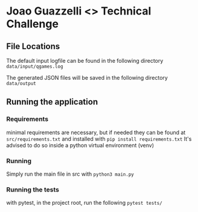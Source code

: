 # Joao Guazzelli <> Technical Challenge 

## File Locations
 The default input logfile can be found in the following directory ```data/input/qgames.log```
 
 The generated JSON files will be saved in the following directory ```data/output```
 
## Running the application
### Requirements
 minimal requirements are necessary, but if needed they can be found at ```src/requirements.txt``` and installed with
 ```pip install requirements.txt```
 It's advised to do so inside a python virtual environment (venv)
### Running
 Simply run the main file in src with ```python3 main.py```
### Running the tests
with pytest, in the project root, run the following ```pytest tests/```
